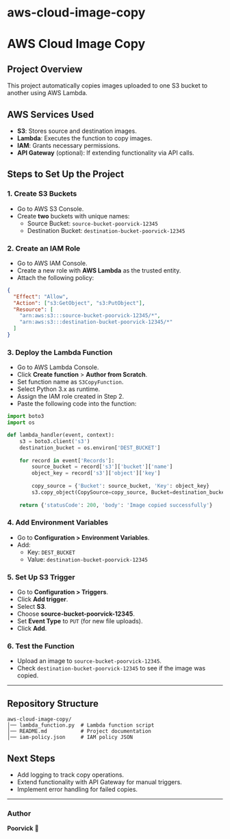 # aws-cloud-image-copy
# AWS Cloud Image Copy

## Project Overview
This project automatically copies images uploaded to one S3 bucket to another using AWS Lambda.

## AWS Services Used
- **S3**: Stores source and destination images.
- **Lambda**: Executes the function to copy images.
- **IAM**: Grants necessary permissions.
- **API Gateway** (optional): If extending functionality via API calls.

## Steps to Set Up the Project

### 1. Create S3 Buckets
- Go to AWS S3 Console.
- Create **two** buckets with unique names:
  - Source Bucket: `source-bucket-poorvick-12345`
  - Destination Bucket: `destination-bucket-poorvick-12345`

### 2. Create an IAM Role
- Go to AWS IAM Console.
- Create a new role with **AWS Lambda** as the trusted entity.
- Attach the following policy:

```json
{
  "Effect": "Allow",
  "Action": ["s3:GetObject", "s3:PutObject"],
  "Resource": [
    "arn:aws:s3:::source-bucket-poorvick-12345/*",
    "arn:aws:s3:::destination-bucket-poorvick-12345/*"
  ]
}
```

### 3. Deploy the Lambda Function
- Go to AWS Lambda Console.
- Click **Create function** > **Author from Scratch**.
- Set function name as `S3CopyFunction`.
- Select Python 3.x as runtime.
- Assign the IAM role created in Step 2.
- Paste the following code into the function:

```python
import boto3
import os

def lambda_handler(event, context):
    s3 = boto3.client('s3')
    destination_bucket = os.environ['DEST_BUCKET']
    
    for record in event['Records']:
        source_bucket = record['s3']['bucket']['name']
        object_key = record['s3']['object']['key']
        
        copy_source = {'Bucket': source_bucket, 'Key': object_key}
        s3.copy_object(CopySource=copy_source, Bucket=destination_bucket, Key=object_key)
    
    return {'statusCode': 200, 'body': 'Image copied successfully'}
```

### 4. Add Environment Variables
- Go to **Configuration > Environment Variables**.
- Add:
  - Key: `DEST_BUCKET`
  - Value: `destination-bucket-poorvick-12345`

### 5. Set Up S3 Trigger
- Go to **Configuration > Triggers**.
- Click **Add trigger**.
- Select **S3**.
- Choose **source-bucket-poorvick-12345**.
- Set **Event Type** to `PUT` (for new file uploads).
- Click **Add**.

### 6. Test the Function
- Upload an image to `source-bucket-poorvick-12345`.
- Check `destination-bucket-poorvick-12345` to see if the image was copied.

---

## Repository Structure
```
aws-cloud-image-copy/
│── lambda_function.py  # Lambda function script
│── README.md           # Project documentation
│── iam-policy.json     # IAM policy JSON
```

## Next Steps
- Add logging to track copy operations.
- Extend functionality with API Gateway for manual triggers.
- Implement error handling for failed copies.

---
### Author
**Poorvick** 🚀

